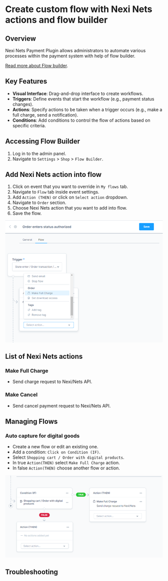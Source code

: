 # Create custom flow with Nexi Nets actions and flow builder

## Overview

Nexi Nets Payment Plugin allows administrators to automate various processes within the payment system with help of flow builder. 

[Read more about Flow builder](https://developer.shopware.com/docs/guides/plugins/plugins/framework/flow/add-flow-builder-action.html).

## Key Features

- **Visual Interface**: Drag-and-drop interface to create workflows.
- **Triggers**: Define events that start the workflow (e.g., payment status changes).
- **Actions**: Specify actions to be taken when a trigger occurs (e.g., make a full charge, send a notification).
- **Conditions**: Add conditions to control the flow of actions based on specific criteria.

## Accessing Flow Builder

1. Log in to the admin panel.
2. Navigate to `Settings` > `Shop` > `Flow Builder`.

## Add Nexi Nets action into flow

1. Click on event that you want to override in `My flows` tab.
2. Navigate to `Flow` tab inside event settings.
3. Add `Action (THEN)` or click on `Select action` dropdown.
4. Navigate to `Order` section.
5. Choose Nexi Nets action that you want to add into flow.
6. Save the flow.

![Flow Builder Schema](../images/flow-builder-schema.png)

## List of Nexi Nets actions

### Make Full Charge

- Send charge request to Nexi/Nets API.

### Make Cancel

- Send cancel payment request to Nexi/Nets API.

## Managing Flows

### Auto capture for digital goods

- Create a new flow or edit an existing one.
- Add a condition: `Click on Condition (IF)`.
- Select `Shopping cart / Order with digital products`.
- In true `Action(THEN)` select `Make Full Charge` action.
- In false `Action(THEN)` choose another flow or action.

![Digital Goods Schema](../images/digital-goods-schema.png)

## Troubleshooting

